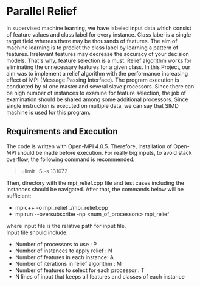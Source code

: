 # Parallel Relief

In supervised machine learning, we have labeled input data which consist of feature values and
class label for every instance. Class label is a single target field whereas there may be thousands
of features. The aim of machine learning is to predict the class label by learning a pattern of
features. Irrelevant features may decrease the accuracy of your decision models. That's why, feature selection is a must.
Relief algorithm works for eliminating the unnecessary features for a given class.
In this Project, our aim was to implement a relief algorithm with the performance increasing effect of MPI (Message Passing Interface). 
The program execution is conducted by of one master and several slave processors. Since there can be high number
of instances to examine for feature selection, the job of examination should be shared among some additional processors. 
Since single instruction is executed on multiple data, we can say that SIMD machine is used for this program.

## Requirements and Execution

The code is written with Open-MPI 4.0.5. Therefore, installation of Open-MPI should be made before execution.
For really big inputs, to avoid stack overflow, the following command is recommended:
> ulimit -S -s 131072
<!-- end of the list -->
Then, directory with the mpi_relief.cpp file and test cases including the instances should be navigated. 
After that, the commands below will be sufficient:
* mpic++ -o mpi_relief ./mpi_relief.cpp
* mpirun --oversubscribe -np <num_of_processors> mpi_relief <inputfile>
<!-- end of the list -->
where input file is the relative path for input file. \
Input file should include:
* Number of processors to use : P
* Number of instances to apply relief : N
* Number of features in each instance: A
* Number of iterations in relief algorithm : M
* Number of features to select for each processor : T
* N lines of input that keeps all features and classes of each instance
